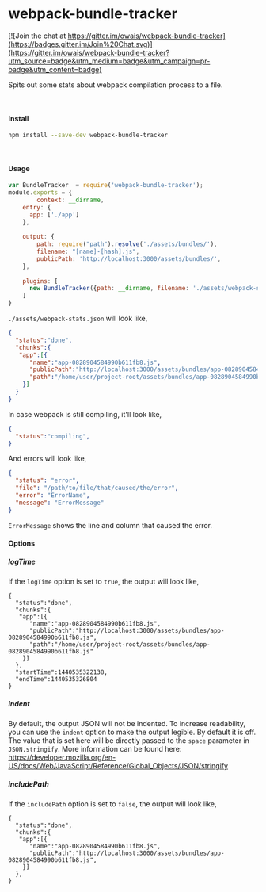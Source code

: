 # webpack-bundle-tracker

[![Join the chat at https://gitter.im/owais/webpack-bundle-tracker](https://badges.gitter.im/Join%20Chat.svg)](https://gitter.im/owais/webpack-bundle-tracker?utm_source=badge&utm_medium=badge&utm_campaign=pr-badge&utm_content=badge)


Spits out some stats about webpack compilation process to a file.

<br>

#### Install

```bash
npm install --save-dev webpack-bundle-tracker
```

<br>

#### Usage
```javascript
var BundleTracker  = require('webpack-bundle-tracker');
module.exports = {
        context: __dirname,
    entry: {
      app: ['./app']
    },
    
    output: {
        path: require("path").resolve('./assets/bundles/'),
        filename: "[name]-[hash].js",
        publicPath: 'http://localhost:3000/assets/bundles/',
    },
    
    plugins: [
      new BundleTracker({path: __dirname, filename: './assets/webpack-stats.json'})
    ]
}
```

`./assets/webpack-stats.json` will look like,

```json
{
  "status":"done",
  "chunks":{
   "app":[{
      "name":"app-0828904584990b611fb8.js",
      "publicPath":"http://localhost:3000/assets/bundles/app-0828904584990b611fb8.js",
      "path":"/home/user/project-root/assets/bundles/app-0828904584990b611fb8.js"
    }]
  }
}
```

In case webpack is still compiling, it'll look like,


```json
{
  "status":"compiling",
}
```



And errors will look like,
```json
{
  "status": "error",
  "file": "/path/to/file/that/caused/the/error",
  "error": "ErrorName", 
  "message": "ErrorMessage"
}
```

`ErrorMessage` shows the line and column that caused the error.


#### Options

##### logTime

If the `logTime` option is set to `true`, the output will look like,
```
{
  "status":"done",
  "chunks":{
   "app":[{
      "name":"app-0828904584990b611fb8.js",
      "publicPath":"http://localhost:3000/assets/bundles/app-0828904584990b611fb8.js",
      "path":"/home/user/project-root/assets/bundles/app-0828904584990b611fb8.js"
    }]
  },
  "startTime":1440535322138,
  "endTime":1440535326804
}
```

##### indent

By default, the output JSON will not be indented. To increase readability, you can use the `indent`
option to make the output legible. By default it is off. The value that is set here will be directly
passed to the `space` parameter in `JSON.stringify`. More information can be found here:
https://developer.mozilla.org/en-US/docs/Web/JavaScript/Reference/Global_Objects/JSON/stringify

##### includePath

If the `includePath` option is set to `false`, the output will look like,
```
{
  "status":"done",
  "chunks":{
   "app":[{
      "name":"app-0828904584990b611fb8.js",
      "publicPath":"http://localhost:3000/assets/bundles/app-0828904584990b611fb8.js",
    }]
  },
}
```
